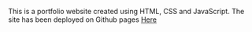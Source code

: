 This is a portfolio website created using HTML, CSS and JavaScript.
The site has been deployed on Github pages <a href="https://jeffrey-sinos.github.io/jeffrey_portfolio/">Here</a>
